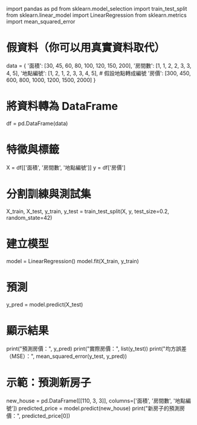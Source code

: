 import pandas as pd
from sklearn.model_selection import train_test_split
from sklearn.linear_model import LinearRegression
from sklearn.metrics import mean_squared_error

# 假資料（你可以用真實資料取代）
data = {
    '面積': [30, 45, 60, 80, 100, 120, 150, 200],
    '房間數': [1, 1, 2, 2, 3, 3, 4, 5],
    '地點編號': [1, 2, 1, 2, 3, 3, 4, 5],  # 假設地點轉成編號
    '房價': [300, 450, 600, 800, 1000, 1200, 1500, 2000]
}

# 將資料轉為 DataFrame
df = pd.DataFrame(data)

# 特徵與標籤
X = df[['面積', '房間數', '地點編號']]
y = df['房價']

# 分割訓練與測試集
X_train, X_test, y_train, y_test = train_test_split(X, y, test_size=0.2, random_state=42)

# 建立模型
model = LinearRegression()
model.fit(X_train, y_train)

# 預測
y_pred = model.predict(X_test)

# 顯示結果
print("預測房價：", y_pred)
print("實際房價：", list(y_test))
print("均方誤差（MSE）：", mean_squared_error(y_test, y_pred))

# 示範：預測新房子
new_house = pd.DataFrame([[110, 3, 3]], columns=['面積', '房間數', '地點編號'])
predicted_price = model.predict(new_house)
print("新房子的預測房價：", predicted_price[0])